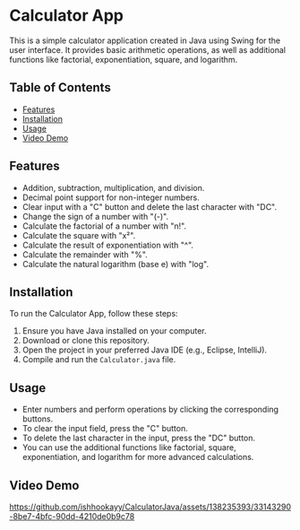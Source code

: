 # Calculator App

This is a simple calculator application created in Java using Swing for the user interface. It provides basic arithmetic operations, as well as additional functions like factorial, exponentiation, square, and logarithm.

## Table of Contents

- [Features](#features)
- [Installation](#installation)
- [Usage](#usage)
- [Video Demo](#video-demo)

## Features

- Addition, subtraction, multiplication, and division.
- Decimal point support for non-integer numbers.
- Clear input with a "C" button and delete the last character with "DC".
- Change the sign of a number with "(-)".
- Calculate the factorial of a number with "n!".
- Calculate the square with "x²".
- Calculate the result of exponentiation with "^".
- Calculate the remainder with "%".
- Calculate the natural logarithm (base e) with "log".

## Installation

To run the Calculator App, follow these steps:

1. Ensure you have Java installed on your computer.
2. Download or clone this repository.
3. Open the project in your preferred Java IDE (e.g., Eclipse, IntelliJ).
4. Compile and run the `Calculator.java` file.

## Usage

- Enter numbers and perform operations by clicking the corresponding buttons.
- To clear the input field, press the "C" button.
- To delete the last character in the input, press the "DC" button.
- You can use the additional functions like factorial, square, exponentiation, and logarithm for more advanced calculations.

## Video Demo
https://github.com/ishhookayy/CalculatorJava/assets/138235393/33143290-8be7-4bfc-90dd-4210de0b9c78
